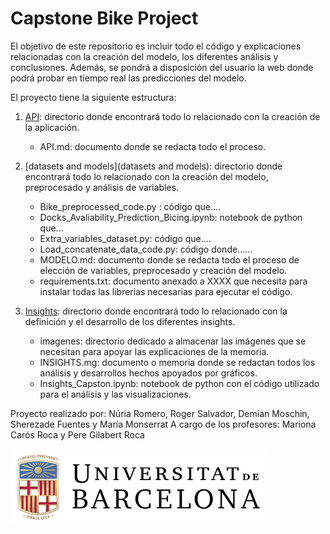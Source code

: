 # Capstone Bike Project
El objetivo de este repositorio es incluir todo el código y explicaciones relacionadas con la creación del modelo, los
diferentes análisis y conclusiones.
Además, se pondrá a disposición del usuario la web donde podrá probar en tiempo real las predicciones del modelo.

El proyecto tiene la siguiente estructura:

1. [API](API): directorio donde encontrará todo lo relacionado con la creación de la aplicación.
   - API.md: documento donde se redacta todo el proceso.


2. [datasets and models](datasets and models): directorio donde encontrará todo lo relacionado con la creación del modelo, preprocesado y análisis de variables.
   - Bike_preprocessed_code.py : código que....
   - Docks_Avaliability_Prediction_Bicing.ipynb: notebook de python que...
   * Extra_variables_dataset.py: código que....
   * Load_concatenate_data_code.py: código donde......
   * MODELO.md: documento donde se redacta todo el proceso de elección de variables, preprocesado y creación del modelo.
   * requirements.txt: documento anexado a XXXX que necesita para instalar todas las librerias necesarias para ejecutar el código.
   
3. [Insights](Insights): directorio donde encontrará todo lo relacionado con la definición y el desarrollo de los diferentes insights.
   * imagenes: directorio dedicado a almacenar las imágenes que se necesitan para apoyar las explicaciones de la memoria.
   * INSIGHTS.mg: documento o memoria donde se redactan todos los análisis y desarrollos hechos apoyados por gráficos.
   * Insights_Capston.ipynb: notebook de python con el código utilizado para el análisis y las visualizaciones.



Proyecto realizado por: Núria Romero, Roger Salvador, Demian Moschin, Sherezade Fuentes y María Monserrat
A cargo de los profesores: Mariona Carós Roca y Pere Gilabert Roca 

![img.png](img.png)

